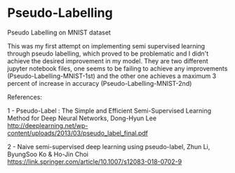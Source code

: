 # Pseudo-Labelling
Pseudo Labelling on MNIST dataset

This was my first attempt on implementing semi supervised learning through pseudo labelling, which proved to be problematic and I didn't achieve the desired improvement in my model. They are two different jupyter notebook files, one seems to be failing to achieve any improvements (Pseudo-Labelling-MNIST-1st) and the other one achieves a maximum 3 percent of increase in accuracy (Pseudo-Labelling-MNIST-2nd)

References:

1 - Pseudo-Label : The Simple and Efficient Semi-Supervised Learning Method for Deep Neural Networks, Dong-Hyun Lee http://deeplearning.net/wp-content/uploads/2013/03/pseudo_label_final.pdf

2 - Naive semi-supervised deep learning using pseudo-label, Zhun Li, ByungSoo Ko & Ho-Jin Choi https://link.springer.com/article/10.1007/s12083-018-0702-9
